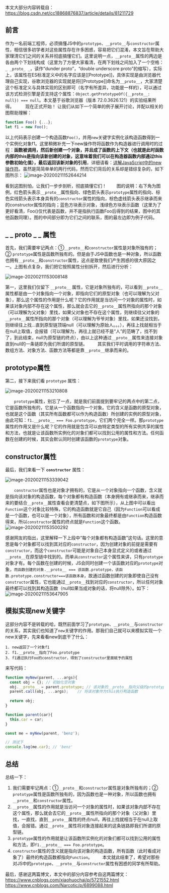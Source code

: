 本文大部分内容转载自：https://blog.csdn.net/cc18868876837/article/details/81211729 

## 前言

作为一名前端工程师，必须搞懂JS中的`prototype`、`__proto__`与`constructor`属性，相信很多初学者对这些属性存在许多困惑，容易把它们混淆，本文旨在帮助大家理清它们之间的关系并彻底搞懂它们。这里说明一点，`__proto__`属性的两边是各由两个下划线构成（这里为了方便大家看清，在两下划线之间加入了一个空格：`_ _proto_ _`，读作“dunder proto”，“double underscore proto”的缩写），实际上，该属性在ES标准定义中的名字应该是[[Prototype]]，具体实现是由浏览器代理自己实现，谷歌浏览器的实现就是将[[Prototype]]命名为`__proto__`，大家清楚这个标准定义与具体实现的区别即可（名字有所差异，功能是一样的），可以通过该方式检测引擎是否支持这个属性：`Object.getPrototypeOf({__proto__: null}) === null`。本文基于谷歌浏览器（版本 72.0.3626.121）的实验结果所得。
   现在正式开始！ 让我们从如下一个简单的例子展开讨论，并配以相关的图帮助理解：

```javascript
function Foo() {...};
let f1 = new Foo();
```

以上代码表示创建一个构造函数`Foo()`，并用`new`关键字实例化该构造函数得到一个实例化对象f1。这里稍微补充一下new操作符将函数作为构造器进行调用时的过程：**函数被调用，然后新创建一个对象，并且成了函数的上下文（也就是此时函数内部的this是指向该新创建的对象，这意味着我们可以在构造器函数内部通过this参数初始化值），最后返回该新对象的引用**，详细请看：[详解JavaScript中的new操作符](https://blog.csdn.net/cc18868876837/article/details/103149502)。虽然是简简单单的两行代码，然而它们背后的关系却是错综复杂的，如下图所示：
![image-20200211152644214](../../images/JavaScript/prototype/image-20200211152644214.png)

看到这图别怕，让我们一步步剖析，彻底搞懂它们！
  图的说明：右下角为图例，红色箭头表示`__proto__`属性指向、绿色箭头表示`prototype`属性的指向、棕色实线箭头表示本身具有的`constructor`属性的指向，棕色虚线箭头表示继承而来的constructor属性的指向；蓝色方块表示对象，浅绿色方块表示函数（这里为了更好看清，Foo()仅代表是函数，并不是指执行函数Foo后得到的结果，图中的其他函数同理）。图的中间部分即为它们之间的联系，图的最左边即为例子代码。

## _ _ proto _ _ 属性

首先，我们需要牢记两点：①`__proto__`和`constructor`属性是对象所独有的；② `prototype`属性是函数所独有的。但是由于JS中函数也是一种对象，所以函数也拥有`__proto__`和`constructor`属性，这点是致使我们产生困惑的很大原因之一。上图有点复杂，我们把它按照属性分别拆开，然后进行分析：

![image-20200211153008148](../../images/JavaScript/prototype/image-20200211153008148.png)

第一，这里我们仅留下 `__proto__` 属性，它是对象所独有的，可以看到`__proto__`属性都是由一个对象指向一个对象，即指向它们的原型对象（也可以理解为父对象），那么这个属性的作用是什么呢？它的作用就是当访问一个对象的属性时，如果该对象内部不存在这个属性，那么就会去它的`__proto__`属性所指向的那个对象（可以理解为父对象）里找，如果父对象也不存在这个属性，则继续往父对象的`__proto__`属性所指向的那个对象（可以理解为爷爷对象）里找，如果还没找到，则继续往上找…直到原型链顶端null（可以理解为原始人。。。），再往上找就相当于在null上取值，会报错（可以理解为，再往上就已经不是“人”的范畴了，找不到了，到此结束，null为原型链的终点），由以上这种通过`__proto__`属性来连接对象直到null的一条链即为我们所谓的原型链。
  其实我们平时调用的字符串方法、数组方法、对象方法、函数方法等都是靠`__proto__`继承而来的。

## prototype属性

第二，接下来我们看 `prototype` 属性：

![image-20200211153210808](../../images/JavaScript/prototype/image-20200211153210808.png)

  `prototype`属性，别忘了一点，就是我们前面提到要牢记的两点中的第二点，它是函数所独有的，它是从一个函数指向一个对象。它的含义是函数的原型对象，也就是这个函数（其实所有函数都可以作为构造函数）所创建的实例的原型对象，由此可知：`f1.__proto__ === Foo.prototype`，它们两个完全一样。那`prototype`属性的作用又是什么呢？它的作用就是包含可以由特定类型的所有实例共享的属性和方法，也就是让该函数所实例化的对象们都可以找到公用的属性和方法。任何函数在创建的时候，其实会默认同时创建该函数的`prototype`对象。

## constructor属性

最后，我们来看一下 **`constructor`** 属性：

![image-20200211153339042](../../images/JavaScript/prototype/image-20200211153339042.png)

  `constructor`属性也是对象才拥有的，它是从一个对象指向一个函数，含义就是指向该对象的构造函数，每个对象都有构造函数（本身拥有或继承而来，继承而来的要结合`__proto__`属性查看会更清楚点，如下图所示），从上图中可以看出`Function`这个对象比较特殊，它的构造函数就是它自己（因为`Function`可以看成是一个函数，也可以是一个对象），所有函数和对象最终都是由`Function`构造函数得来，所以`constructor`属性的终点就是`Function`这个函数。
![image-20200211153500292](../../images/JavaScript/prototype/image-20200211153500292.png)

感谢网友的指出，这里解释一下上段中“每个对象都有构造函数”这句话。这里的意思是每个对象都可以找到其对应的`constructor`，因为创建对象的前提是需要有`constructor`，而这个`constructor`可能是对象自己本身显式定义的或者通过`__proto__`在原型链中找到的。而单从`constructor`这个属性来讲，只有`prototype`对象才有。每个函数在创建的时候，JS会同时创建一个该函数对应的`prototype`对象，`而函数创建的对象.__proto__ === 该函数.prototype，该函数.prototype.constructor===该函数本身`，故通过函数创建的对象即使自己没有`constructor`属性，它也能通过`__proto__`找到对应的`constructor`，所以任何对象最终都可以找到其构造函数（null如果当成对象的话，将null除外）。如下：
![image-20200211153647905](../../images/JavaScript/prototype/image-20200211153647905.png)

## 模拟实现new关键字

这部分内容不是转载的哈，既然前面学习了`prototype`、`__proto__`与`constructor`的关系，其实我们也知道了`new`关键字的作用。那我们自己就可以来模拟实现一个new关键字，先来看看new到底干了什么：

```
1. new返回了一个对象f1
2. f1.__proto__指向了Foo.prototype
3. f1通过执行Foo的constructor，得到了constructor里面赋予的属性
```

来写代码：

```javascript
function myNew(parent, ...args){
  const obj = {}; // 初始化空对象
  obj.__proto__ = parent.prototype; // 该对象的__proto__指向父级的prototype
  parent.call(obj, ...args);    // 将该对象作为this执行构造函数
  
  return obj;
}

function parent(car){
  this.car = car;
}

const me = myNew(parent, 'benz');

// 测试下
console.log(me.car); // 'benz'
```

## 总结

总结一下：

1. 我们需要牢记两点：①`__proto__`和`constructor`属性是对象所独有的；② `prototype`属性是函数所独有的，因为函数也是一种对象，所以函数也拥有`__proto__`和`constructor`属性。
2. `__proto__`属性的作用就是当访问一个对象的属性时，如果该对象内部不存在这个属性，那么就会去它的`__proto__`属性所指向的那个对象（父对象）里找，一直找，直到`__proto__`属性的终点null，再往上找就相当于在null上取值，会报错。通过`__proto__`属性将对象连接起来的这条链路即我们所谓的原型链。
3. `prototype`属性的作用就是让该函数所实例化的对象们都可以找到公用的属性和方法，即`f1.__proto__ === Foo.prototype`。
4. `constructor`属性的含义就是指向该对象的构造函数，所有函数（此时看成对象了）最终的构造函数都指向`Function`。
     本文就此结束了，希望对那些对JS中的`prototype`、`__proto__`与`constructor`属性有困惑的同学有所帮助。

最后，感谢这两篇博文，本文中的部分内容参考自这两篇博文：
https://www.cnblogs.com/xiaohuochai/p/5721552.html
https://www.cnblogs.com/Narcotic/p/6899088.html